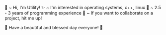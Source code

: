 👋 ~ Hi, I'm Utility!
✨ ~ I'm interested in operating systems, c++, linux
👀 ~ 2.5 - 3 years of programming experience
🙌 ~ If you want to collaborate on a project, hit me up!

💖 Have a beautiful and blessed day everyone! 💖
